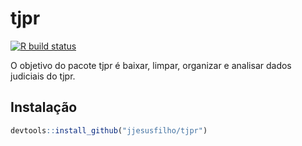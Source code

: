 
<!-- README.md is generated from README.Rmd. Please edit that file -->

# tjpr

<!-- badges: start -->

[![R build
status](https://github.com/jjesusfilho/tjpr/workflows/R-CMD-check/badge.svg)](https://github.com/jjesusfilho/tjpr/actions)
<!-- badges: end -->

O objetivo do pacote tjpr é baixar, limpar, organizar e analisar dados
judiciais do tjpr.

## Instalação

``` r
devtools::install_github("jjesusfilho/tjpr")
```
